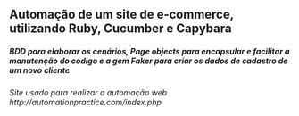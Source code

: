 

## Automação de um site de e-commerce, utilizando Ruby, Cucumber e Capybara
<h5> BDD para elaborar os cenários, Page objects para encapsular e facilitar a manutenção do código e a gem Faker para criar os dados de cadastro de um novo cliente </h5>


<h6>Site usado para realizar a automação web  http://automationpractice.com/index.php </h6>


